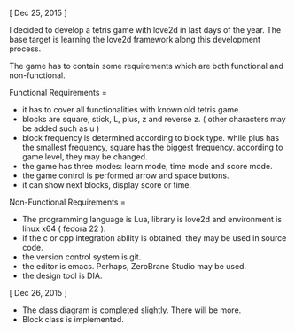 [ Dec 25, 2015 ]

I decided to develop a tetris game with love2d in last days of the year.
The base target is learning the love2d framework along this development process.

The game has to contain some requirements which are both functional and non-functional.

Functional Requirements =
 - it has to cover all functionalities with known old tetris game.
 - blocks are square, stick, L, plus, z and reverse z. ( other characters may be added such as u )
 - block frequency is determined according to block type.
   while plus has the smallest frequency, square has the biggest frequency.
   according to game level, they may be changed.
 - the game has three modes: learn mode, time mode and score mode.
 - the game control is performed arrow and space buttons.
 - it can show next blocks, display score or time.

Non-Functional Requirements =
 - The programming language is Lua, library is love2d and environment is linux x64 ( fedora 22 ).
 - if the c or cpp integration ability is obtained, they may be used in source code.
 - the version control system is git.
 - the editor is emacs. Perhaps, ZeroBrane Studio may be used.
 - the design tool is DIA.

[ Dec 26, 2015 ]

- The class diagram is completed slightly. There will be more.
- Block class is implemented.